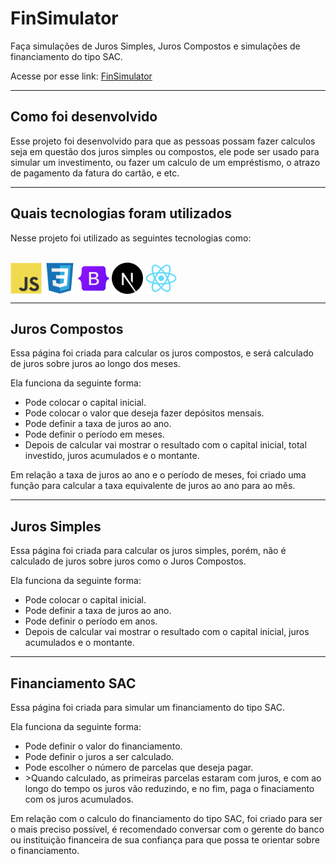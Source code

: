 # FinSimulator

Faça simulações de Juros Simples, Juros Compostos e simulações de financiamento do tipo SAC.

Acesse por esse link: <a href="simulador-financeiro.vercel.app">FinSimulator</a>

<hr>

## Como foi desenvolvido

Esse projeto foi desenvolvido para que as pessoas possam fazer calculos seja em questão dos juros simples ou compostos, ele pode ser usado para simular um investimento, ou fazer um calculo de um empréstismo, o atrazo de pagamento da fatura do cartão, e etc.

<hr>

## Quais tecnologias foram utilizados

Nesse projeto foi utilizado as seguintes tecnologias como:

<div style="display: inline_block"><br>
    <img align="center" alt="JavaScript" height="50" width="50" src="https://raw.githubusercontent.com/devicons/devicon/master/icons/javascript/javascript-original.svg">
  <img align="center" alt="CSS" height="50" width="50" src="https://raw.githubusercontent.com/devicons/devicon/master/icons/css3/css3-original.svg">
  <img align="center" alt="Bootstrap" height="50" width="50" src="https://raw.githubusercontent.com/devicons/devicon/master/icons/bootstrap/bootstrap-original.svg">
  <img align="center" alt="NextJS" height="50" width="50" src="https://raw.githubusercontent.com/devicons/devicon/master/icons/nextjs/nextjs-original.svg">
  <img align="center" alt="React" height="50" width="50" src="https://raw.githubusercontent.com/devicons/devicon/master/icons/react/react-original.svg">
</div>

<hr>

## Juros Compostos

Essa página foi criada para calcular os juros compostos, e será calculado de juros sobre juros ao longo dos meses.

Ela funciona da seguinte forma:

<ul>
    <li>Pode colocar o capital inicial.</li>
    <li>Pode colocar o valor que deseja fazer depósitos mensais.</li>
    <li>Pode definir a taxa de juros ao ano.</li>
    <li>Pode definir o período em meses.</li>
    <li>Depois de calcular vai mostrar o resultado com o capital inicial, total investido, juros acumulados e o montante.</li>
</ul>

<span>Em relação a taxa de juros ao ano e o período de meses, foi criado uma função para calcular a taxa equivalente de juros ao ano para ao mês.</span>

<hr>

## Juros Simples

Essa página foi criada para calcular os juros simples, porém, não é calculado de juros sobre juros como o Juros Compostos.

Ela funciona da seguinte forma:

<ul>
    <li>Pode colocar o capital inicial.</li>
    <li>Pode definir a taxa de juros ao ano.</li>
    <li>Pode definir o período em anos.</li>
    <li>Depois de calcular vai mostrar o resultado com o capital inicial, juros acumulados e o montante.</li>
</ul>

<hr>

## Financiamento SAC

Essa página foi criada para simular um financiamento do tipo SAC.

Ela funciona da seguinte forma:

<ul>
    <li>Pode definir o valor do financiamento.</li>
    <li>Pode definir o juros a ser calculado.</li>
    <li>Pode escolher o número de parcelas que deseja pagar.</li>
    <li>>Quando calculado, as primeiras parcelas estaram com juros, e com ao longo do tempo os juros vão reduzindo, e no fim, paga o finaciamento com os juros acumulados.</li>
</ul>

<span>Em relação com o calculo do financiamento do tipo SAC, foi criado para ser o mais preciso possível, é recomendado conversar com o gerente do banco ou instituição financeira de sua confiança para que possa te orientar sobre o financiamento.</span>